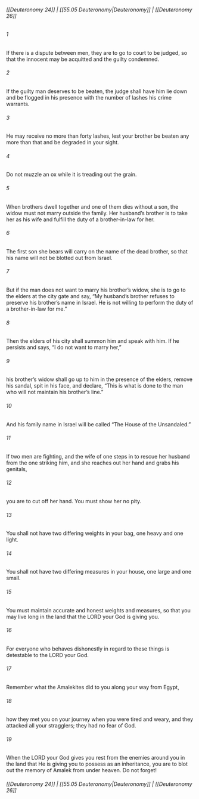 
###### [[Deuteronomy 24]] | [[55.05 Deuteronomy|Deuteronomy]] | [[Deuteronomy 26]]

###### 1
If there is a dispute between men, they are to go to court to be judged, so that the innocent may be acquitted and the guilty condemned.
###### 2
If the guilty man deserves to be beaten, the judge shall have him lie down and be flogged in his presence with the number of lashes his crime warrants.
###### 3
He may receive no more than forty lashes, lest your brother be beaten any more than that and be degraded in your sight.
###### 4
Do not muzzle an ox while it is treading out the grain.
###### 5
When brothers dwell together and one of them dies without a son, the widow must not marry outside the family. Her husband’s brother is to take her as his wife and fulfill the duty of a brother-in-law for her.
###### 6
The first son she bears will carry on the name of the dead brother, so that his name will not be blotted out from Israel.
###### 7
But if the man does not want to marry his brother’s widow, she is to go to the elders at the city gate and say, “My husband’s brother refuses to preserve his brother’s name in Israel. He is not willing to perform the duty of a brother-in-law for me.”
###### 8
Then the elders of his city shall summon him and speak with him. If he persists and says, “I do not want to marry her,”
###### 9
his brother’s widow shall go up to him in the presence of the elders, remove his sandal, spit in his face, and declare, “This is what is done to the man who will not maintain his brother’s line.”
###### 10
And his family name in Israel will be called “The House of the Unsandaled.”
###### 11
If two men are fighting, and the wife of one steps in to rescue her husband from the one striking him, and she reaches out her hand and grabs his genitals,
###### 12
you are to cut off her hand. You must show her no pity.
###### 13
You shall not have two differing weights in your bag, one heavy and one light.
###### 14
You shall not have two differing measures in your house, one large and one small.
###### 15
You must maintain accurate and honest weights and measures, so that you may live long in the land that the LORD your God is giving you.
###### 16
For everyone who behaves dishonestly in regard to these things is detestable to the LORD your God.
###### 17
Remember what the Amalekites did to you along your way from Egypt,
###### 18
how they met you on your journey when you were tired and weary, and they attacked all your stragglers; they had no fear of God.
###### 19
When the LORD your God gives you rest from the enemies around you in the land that He is giving you to possess as an inheritance, you are to blot out the memory of Amalek from under heaven. Do not forget!

###### [[Deuteronomy 24]] | [[55.05 Deuteronomy|Deuteronomy]] | [[Deuteronomy 26]]
